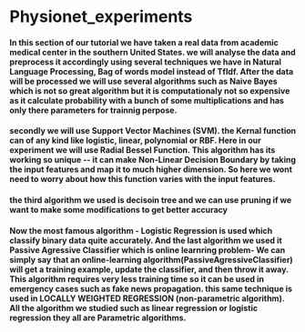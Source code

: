 # Physionet_experiments
#### In this section of our tutorial we have taken a real data from  academic medical center in the southern United States. we will analyse the data and preprocess it accordingly using several techniques we have in Natural Language Processing, Bag of words model instead of TfIdf. After the data will be processed we will use several algorithms such as Naive Bayes which is not so great algorithm but it is computationaly not so expensive as it calculate probability with a bunch of some multiplications and has only there parameters for trainnig perpose. 
#### secondly we will use Support Vector Machines (SVM). the Kernal function can of any kind like logistic, linear, polynomial or RBF. Here in our experiment we will use Radial Bessel Function. This algorithm has its working so unique -- it can make Non-Linear Decision Boundary by taking the input features and map it to much higher dimension. So here we wont need to worry about how this function varies with the input features.
#### the third algorithm we used is decisoin tree and we can use pruning if we want to make some modifications to get better accuracy
#### Now the most famous algorithm - Logistic Regression is used which classify binary data quite accurately. And the last algorithm we used it Passive Agressive Classifier which is online learnring problem- We can simply say that an online-learning algorithm(PassiveAgressiveClassifier) will get a training example, update the classifier, and then throw it away. This algorithm requires very less training time so it can be used in emergency cases such as fake news propagation. this same technique is  used in LOCALLY WEIGHTED REGRESSION (non-parametric algorithm). All the algorithm we studied such as linear regression or logistic regression they all are Parametric algorithms.
